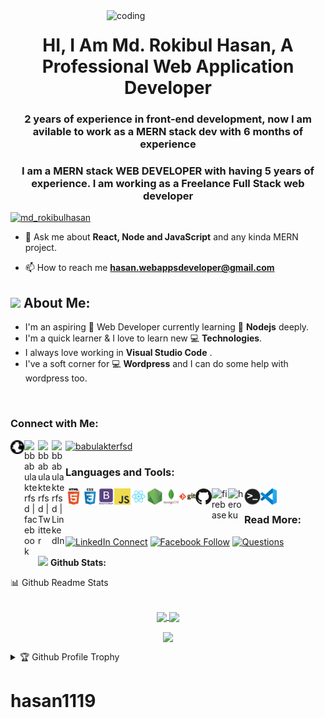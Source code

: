 <img align="right" alt="coding" width="350" src="https://github.com/abhisheknaiidu/abhisheknaiidu/raw/master/code.gif?raw=true">
<h1 align="center">HI, I Am Md. Rokibul Hasan, A Professional Web Application Developer</h1>
<h3 align="center">2 years of experience in front-end development, now I am avilable to work as a MERN stack dev with 6 months of experience</h3>

<h3 align="center">I am a MERN stack WEB DEVELOPER with having 5 years of experience. I am working as a Freelance Full Stack web developer</h3>

<p align="left"> <a href="https://twitter.com/md_rokibulhasan" target="blank"><img src="https://img.shields.io/twitter/follow/babulakterfsd?logo=twitter&style=for-the-badge" alt="md_rokibulhasan" /></a> </p>

- 💬 Ask me about **React, Node and JavaScript** and any kinda MERN project.

- 📫 How to reach me **hasan.webappsdeveloper@gmail.com**

## <img src="https://media.giphy.com/media/WUlplcMpOCEmTGBtBW/giphy.gif" width="40"> **About Me:**

- I'm an aspiring 🔭️ Web Developer currently learning 🌱 **Nodejs** deeply.
- I'm a quick learner & I love to learn new 💻 **Technologies**.
- I always love working in **Visual Studio Code** .
- I've a soft corner for 💻 **Wordpress** and I can do some help with wordpress too.

</br>

### Connect with Me:

[<img align="left" alt="babulakter.com" width="22px" src="https://raw.githubusercontent.com/iconic/open-iconic/master/svg/globe.svg" />][portfolio]
[<img align="left" alt="bbabulakterfsd | facebook" width="22px" src="https://cdn.jsdelivr.net/npm/simple-icons@v3/icons/facebook.svg" />][facebook]
[<img align="left" alt="bbabulakterfsd | Twitter" width="22px" src="https://cdn.jsdelivr.net/npm/simple-icons@v3/icons/twitter.svg" />][twitter]
[<img align="left" alt="bbabulakterfsd | LinkedIn" width="22px" src="https://cdn.jsdelivr.net/npm/simple-icons@v3/icons/linkedin.svg" />][linkedin]
<a href="https://www.hackerrank.com/babulakterfsd" target="blank"><img align="center" src="https://cdn.jsdelivr.net/npm/simple-icons@3.0.1/icons/hackerrank.svg" alt="babulakterfsd" height="30" width="40" /></a>
<br />

### Languages and Tools:

<img align="left" alt="HTML5" width="26px" src="https://raw.githubusercontent.com/github/explore/80688e429a7d4ef2fca1e82350fe8e3517d3494d/topics/html/html.png" />
<img align="left" alt="CSS3" width="26px" src="https://raw.githubusercontent.com/github/explore/80688e429a7d4ef2fca1e82350fe8e3517d3494d/topics/css/css.png" />
<img align="left" src="https://raw.githubusercontent.com/devicons/devicon/master/icons/bootstrap/bootstrap-plain-wordmark.svg" alt="bootstrap" width="26px" style="max-width:100%;">
<img align="left" alt="JavaScript" width="26px" src="https://raw.githubusercontent.com/github/explore/80688e429a7d4ef2fca1e82350fe8e3517d3494d/topics/javascript/javascript.png" />
<img align="left" alt="React" width="26px" src="https://raw.githubusercontent.com/github/explore/80688e429a7d4ef2fca1e82350fe8e3517d3494d/topics/react/react.png" />
<img align="left" alt="Node.js" width="26px" src="https://raw.githubusercontent.com/github/explore/80688e429a7d4ef2fca1e82350fe8e3517d3494d/topics/nodejs/nodejs.png" />
<img align="left" src="https://raw.githubusercontent.com/devicons/devicon/master/icons/mongodb/mongodb-original-wordmark.svg" alt="mongodb" width="26px" style="max-width:100%;">
<img align="left" alt="Git" width="26px" src="https://raw.githubusercontent.com/github/explore/80688e429a7d4ef2fca1e82350fe8e3517d3494d/topics/git/git.png" />
<img align="left" alt="GitHub" width="26px" src="https://raw.githubusercontent.com/github/explore/78df643247d429f6cc873026c0622819ad797942/topics/github/github.png" />
<img align="left" src="https://camo.githubusercontent.com/dd4b2422ed3bfc9da88c43d18550375c66f9584327dff7ecc19315ce50b96f07/68747470733a2f2f7777772e766563746f726c6f676f2e7a6f6e652f6c6f676f732f66697265626173652f66697265626173652d69636f6e2e737667" alt="firebase" width="26px" data-canonical-src="https://www.vectorlogo.zone/logos/firebase/firebase-icon.svg" style="max-width:100%;">

<img align="left" src="https://camo.githubusercontent.com/df12cb598044a3f38efc1f45e3580558c324cf8789b79487125044eeebcc4dee/68747470733a2f2f7777772e766563746f726c6f676f2e7a6f6e652f6c6f676f732f6865726f6b752f6865726f6b752d69636f6e2e737667" alt="heroku" width="26px" data-canonical-src="https://www.vectorlogo.zone/logos/heroku/heroku-icon.svg" style="max-width:100%;">

<img align="left" alt="Terminal" width="26px" src="https://raw.githubusercontent.com/github/explore/80688e429a7d4ef2fca1e82350fe8e3517d3494d/topics/terminal/terminal.png" />

<img align="left" alt="Visual Studio Code" width="26px" src="https://raw.githubusercontent.com/github/explore/80688e429a7d4ef2fca1e82350fe8e3517d3494d/topics/visual-studio-code/visual-studio-code.png" />

<br />

### Read More:

[![LinkedIn Connect](https://img.shields.io/badge/%20-Connect-black?color=14171A&labelColor=212121&logo=linkedin&logoColor=ffffff)](https://www.linkedin.com/in/babulakterfsd)
[![Facebook Follow](https://img.shields.io/badge/%20-Follow-black?color=14171A&labelColor=1976d2&logo=facebook&logoColor=ffffff)](https://www.facebook.com/babulakterfsd)
[![Questions](https://img.shields.io/badge/%20-Questions-black?color=14171A&labelColor=fff&logo=stackoverflow&logoColor=0c0d0e26)](https://stackoverflow.com/users/5208134/babulakterfsd)

<img src="https://media.giphy.com/media/ZCN6F3FAkwsyOGU2RS/giphy.gif" width="40"> **Github Stats:**

  <summary>📊 Github Readme Stats</summary>
 </br>
 <p align="center">
  <a href="https://github.com/babulakterfsd">
   <img width="430" align="center" src="https://github-readme-stats.vercel.app/api?username=babulakterfsd&show_icons=true&theme=radical&count_private=true">
  </a>
  <a href="https://github.com/babulakterfsd/github-readme-stats">
    <img align="center" src="https://github-readme-stats.anuraghazra1.vercel.app/api/top-langs/?username=babulakterfsd&layout=compact&theme=radical&langs_count=6" />
  </a>
 </p>
<p align="center">
   <img align="center" src="https://github-readme-streak-stats.herokuapp.com/?user=babulakterfsd&theme=radical&hide_border=true"/>
</p>

<details>
 <summary>🏆 Github Profile Trophy</summary>
 </br>
 <p align="center">
  <a href="https://github.com/ryo-ma/github-profile-trophy">
   <img src="https://github-profile-trophy.vercel.app/?username=babulakterfsd&column=8&theme=darkhub"/>
  </a>
 </p>
</details>

[portfolio]: https://rokibulhasan.com
[twitter]: https://twitter.com/md_rokibulhasan
[facebook]: https://www.facebook.com/md.rokibul.hasan.bd
[github]: https://github.com/hasan1119
[linkedin]: https://www.linkedin.com/in/md-rokibul-hasan

# hasan1119
